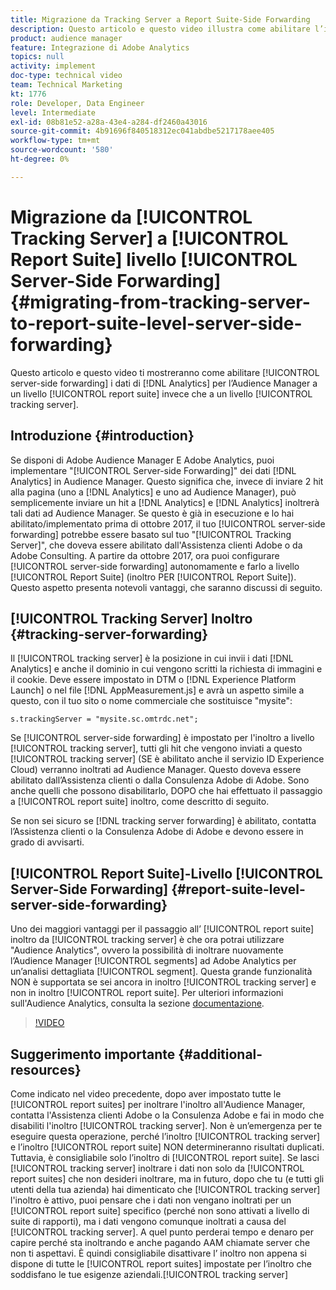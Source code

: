 ```yaml
---
title: Migrazione da Tracking Server a Report Suite-Side Forwarding
description: Questo articolo e questo video illustra come abilitare l’inoltro lato server dei dati di Analytics all’Audience Manager a livello di suite di rapporti anziché a livello di server di tracciamento.
product: audience manager
feature: Integrazione di Adobe Analytics
topics: null
activity: implement
doc-type: technical video
team: Technical Marketing
kt: 1776
role: Developer, Data Engineer
level: Intermediate
exl-id: 08b81e52-a28a-43e4-a284-df2460a43016
source-git-commit: 4b91696f840518312ec041abdbe5217178aee405
workflow-type: tm+mt
source-wordcount: '580'
ht-degree: 0%

---
```


# Migrazione da [!UICONTROL Tracking Server] a [!UICONTROL Report Suite] livello [!UICONTROL Server-Side Forwarding] {#migrating-from-tracking-server-to-report-suite-level-server-side-forwarding}

Questo articolo e questo video ti mostreranno come abilitare [!UICONTROL server-side forwarding] i dati di [!DNL Analytics] per l’Audience Manager a un livello [!UICONTROL report suite] invece che a un livello [!UICONTROL tracking server].

## Introduzione {#introduction}

Se disponi di Adobe Audience Manager E Adobe Analytics, puoi implementare &quot;[!UICONTROL Server-side Forwarding]&quot; dei dati [!DNL Analytics] in Audience Manager. Questo significa che, invece di inviare 2 hit alla pagina (uno a [!DNL Analytics] e uno ad Audience Manager), può semplicemente inviare un hit a [!DNL Analytics] e [!DNL Analytics] inoltrerà tali dati ad Audience Manager. Se questo è già in esecuzione e lo hai abilitato/implementato prima di ottobre 2017, il tuo [!UICONTROL server-side forwarding] potrebbe essere basato sul tuo &quot;[!UICONTROL Tracking Server]&quot;, che doveva essere abilitato dall&#39;Assistenza clienti Adobe o da Adobe Consulting. A partire da ottobre 2017, ora puoi configurare [!UICONTROL server-side forwarding] autonomamente e farlo a livello [!UICONTROL Report Suite] (inoltro PER [!UICONTROL Report Suite]). Questo aspetto presenta notevoli vantaggi, che saranno discussi di seguito.

## [!UICONTROL Tracking Server] Inoltro {#tracking-server-forwarding}

Il [!UICONTROL tracking server] è la posizione in cui invii i dati [!DNL Analytics] e anche il dominio in cui vengono scritti la richiesta di immagini e il cookie. Deve essere impostato in DTM o [!DNL Experience Platform Launch] o nel file [!DNL AppMeasurement.js] e avrà un aspetto simile a questo, con il tuo sito o nome commerciale che sostituisce &quot;mysite&quot;:

`s.trackingServer = "mysite.sc.omtrdc.net";`

Se [!UICONTROL server-side forwarding] è impostato per l&#39;inoltro a livello [!UICONTROL tracking server], tutti gli hit che vengono inviati a questo [!UICONTROL tracking server] (SE è abilitato anche il servizio ID Experience Cloud) verranno inoltrati ad Audience Manager. Questo doveva essere abilitato dall’Assistenza clienti o dalla Consulenza Adobe di Adobe. Sono anche quelli che possono disabilitarlo, DOPO che hai effettuato il passaggio a [!UICONTROL report suite] inoltro, come descritto di seguito.

Se non sei sicuro se [!DNL tracking server forwarding] è abilitato, contatta l’Assistenza clienti o la Consulenza Adobe di Adobe e devono essere in grado di avvisarti.

## [!UICONTROL Report Suite]-Livello  [!UICONTROL Server-Side Forwarding] {#report-suite-level-server-side-forwarding}

Uno dei maggiori vantaggi per il passaggio all’ [!UICONTROL report suite] inoltro da [!UICONTROL tracking server] è che ora potrai utilizzare &quot;Audience Analytics&quot;, ovvero la possibilità di inoltrare nuovamente l’Audience Manager [!UICONTROL segments] ad Adobe Analytics per un’analisi dettagliata [!UICONTROL segment]. Questa grande funzionalità NON è supportata se sei ancora in inoltro [!UICONTROL tracking server] e non in inoltro [!UICONTROL report suite]. Per ulteriori informazioni sull&#39;Audience Analytics, consulta la sezione [documentazione](https://marketing.adobe.com/resources/help/en_US/analytics/audiences/).

>[!VIDEO](https://video.tv.adobe.com/v/23701/?quality=12)

## Suggerimento importante {#additional-resources}

Come indicato nel video precedente, dopo aver impostato tutte le [!UICONTROL report suites] per inoltrare l&#39;inoltro all&#39;Audience Manager, contatta l&#39;Assistenza clienti Adobe o la Consulenza Adobe e fai in modo che disabiliti l&#39;inoltro [!UICONTROL tracking server]. Non è un’emergenza per te eseguire questa operazione, perché l’inoltro [!UICONTROL tracking server] e l’inoltro [!UICONTROL report suite] NON determineranno risultati duplicati. Tuttavia, è consigliabile solo l’inoltro di [!UICONTROL report suite]. Se lasci [!UICONTROL tracking server] inoltrare i dati non solo da [!UICONTROL report suites] che non desideri inoltrare, ma in futuro, dopo che tu (e tutti gli utenti della tua azienda) hai dimenticato che [!UICONTROL tracking server] l&#39;inoltro è attivo, puoi pensare che i dati non vengano inoltrati per un [!UICONTROL report suite] specifico (perché non sono attivati a livello di suite di rapporti), ma i dati vengono comunque inoltrati a causa del [!UICONTROL tracking server]. A quel punto perderai tempo e denaro per capire perché sta inoltrando e anche pagando AAM chiamate server che non ti aspettavi. È quindi consigliabile disattivare l’ inoltro non appena si dispone di tutte le [!UICONTROL report suites] impostate per l’inoltro che soddisfano le tue esigenze aziendali.[!UICONTROL tracking server]
